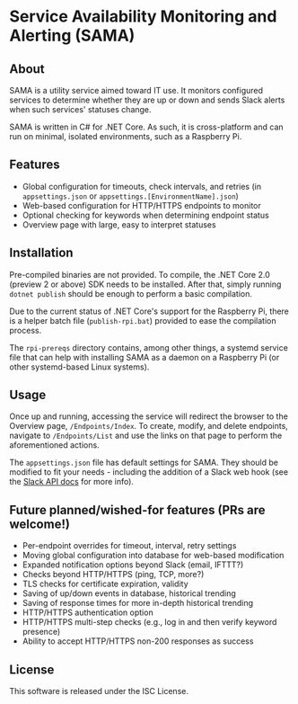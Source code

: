 # Service Availability Monitoring and Alerting (SAMA)

## About

SAMA is a utility service aimed toward IT use. It monitors configured services to determine whether they are up or down and sends Slack alerts when such services' statuses change.

SAMA is written in C# for .NET Core. As such, it is cross-platform and can run on minimal, isolated environments, such as a Raspberry Pi.

## Features

- Global configuration for timeouts, check intervals, and retries (in `appsettings.json` or `appsettings.[EnvironmentName].json`)
- Web-based configuration for HTTP/HTTPS endpoints to monitor
- Optional checking for keywords when determining endpoint status
- Overview page with large, easy to interpret statuses

## Installation

Pre-compiled binaries are not provided. To compile, the .NET Core 2.0 (preview 2 or above) SDK needs to be installed. After that, simply running `dotnet publish` should be enough to perform a basic compilation.

Due to the current status of .NET Core's support for the Raspberry Pi, there is a helper batch file (`publish-rpi.bat`) provided to ease the compilation process.

The `rpi-prereqs` directory contains, among other things, a systemd service file that can help with installing SAMA as a daemon on a Raspberry Pi (or other systemd-based Linux systems).

## Usage

Once up and running, accessing the service will redirect the browser to the Overview page, `/Endpoints/Index`. To create, modify, and delete endpoints, navigate to `/Endpoints/List` and use the links on that page to perform the aforementioned actions.

The `appsettings.json` file has default settings for SAMA. They should be modified to fit your needs - including the addition of a Slack web hook (see the [Slack API docs](https://api.slack.com/custom-integrations/incoming-webhooks) for more info).

## Future planned/wished-for features (PRs are welcome!)

- Per-endpoint overrides for timeout, interval, retry settings
- Moving global configuration into database for web-based modification
- Expanded notification options beyond Slack (email, IFTTT?)
- Checks beyond HTTP/HTTPS (ping, TCP, more?)
- TLS checks for certificate expiration, validity
- Saving of up/down events in database, historical trending
- Saving of response times for more in-depth historical trending
- HTTP/HTTPS authentication option
- HTTP/HTTPS multi-step checks (e.g., log in and then verify keyword presence)
- Ability to accept HTTP/HTTPS non-200 responses as success

## License

This software is released under the ISC License.
